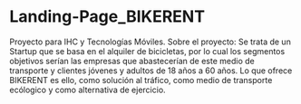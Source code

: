 # Landing-Page_BIKERENT
Proyecto para IHC y Tecnologías Móviles.
Sobre el proyecto:
Se trata de un Startup que se basa en el alquiler de bicicletas, por lo cual los segmentos objetivos serían las empresas que abastecerían de este medio de transporte y clientes jóvenes y adultos de 18 años a 60 años. Lo que ofrece BIKERENT es ello, como solución al tráfico, como medio de transporte ecólogico y como alternativa de ejercicio.
